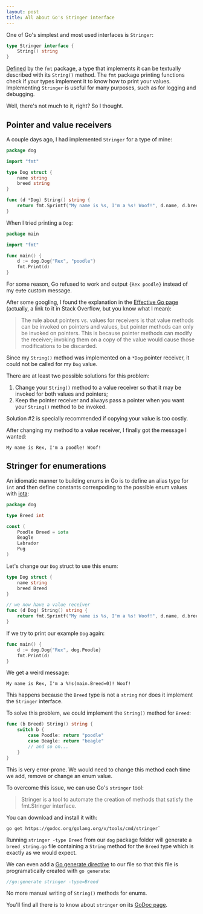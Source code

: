 ```yaml
---
layout: post
title: All about Go's Stringer interface
---
```


One of Go's simplest and most used interfaces is `Stringer`:

```go
type Stringer interface {
    String() string
}
```

[Defined][fmt-stringer] by the `fmt` package, a type that implements it can be textually
described with its `String()` method. The `fmt` package printing functions check
if your types implement it to know how to print your values. Implementing
`Stringer` is useful for many purposes, such as for logging and debugging.

Well, there's not much to it, right? So I thought.

## Pointer and value receivers

A couple days ago, I had implemented `Stringer` for a type of mine:

```go
package dog

import "fmt"

type Dog struct {
    name string
    breed string
}

func (d *Dog) String() string {
    return fmt.Sprintf("My name is %s, I'm a %s! Woof!", d.name, d.breed)
}
```

When I tried printing a `Dog`:

```go
package main

import "fmt"

func main() {
    d := dog.Dog{"Rex", "poodle"}
    fmt.Print(d)
}
```

For some reason, Go refused to work and output `{Rex poodle}` instead of my
~~cute~~ custom message.

After some googling, I found the explanation in the [Effective Go
page][pointer-vs-value] (actually, a link to it in Stack Overflow, but you know
what I mean):

> The rule about pointers vs. values for receivers is that value methods can be
> invoked on pointers and values, but pointer methods can only be invoked on
> pointers. This is because pointer methods can modify the receiver; invoking
> them on a copy of the value would cause those modifications to be discarded.

Since my `String()` method was implemented on a `*Dog` pointer receiver, it
could not be called for my `Dog` value.

There are at least two possible solutions for this problem:

1. Change your `String()` method to a value receiver so that it may be invoked
   for both values and pointers;
2. Keep the pointer receiver and always pass a pointer when you want your
   `String()` method to be invoked.

Solution #2 is specially recommended if copying your value is too costly.

After changing my method to a value receiver, I finally got the message I
wanted:

```
My name is Rex, I'm a poodle! Woof!
```

## Stringer for enumerations

An idiomatic manner to building enums in Go is to define an alias type for `int`
and then define constants correspoding to the possible enum values with
[iota][iota]:

```go
package dog

type Breed int

const (
    Poodle Breed = iota
    Beagle
    Labrador
    Pug
)
```

Let's change our `Dog` struct to use this enum:

```go
type Dog struct {
    name string
    breed Breed
}

// we now have a value receiver
func (d Dog) String() string {
    return fmt.Sprintf("My name is %s, I'm a %s! Woof!", d.name, d.breed)
}
```

If we try to print our example `Dog` again:

```go
func main() {
    d := dog.Dog{"Rex", dog.Poodle}
    fmt.Print(d)
}
```

We get a weird message:

```
My name is Rex, I'm a %!s(main.Breed=0)! Woof!
```

This happens because the `Breed` type is not a `string` nor does it implement
the `Stringer` interface.

To solve this problem, we could implement the `String()` method for `Breed`:

```go
func (b Breed) String() string {
    switch b {
        case Poodle: return "poodle"
        case Beagle: return "beagle"
        // and so on...
    }
}
```

This is very error-prone. We would need to change this method each time we add,
remove or change an enum value.

To overcome this issue, we can use Go's `stringer` tool:

> Stringer is a tool to automate the creation of methods that satisfy the
> fmt.Stringer interface.

You can download and install it with:

```
go get https://godoc.org/golang.org/x/tools/cmd/stringer`
```

Running `stringer -type Breed` from our `dog` package folder will generate a
`breed_string.go` file containing a `String` method for the `Breed` type which
is exactly as we would expect.

We can even add a [Go generate directive][go-generate] to our file so that this
file is programatically created with `go generate`:

```go
//go:generate stringer -type=Breed
```

No more manual writing of `String()` methods for enums.

You'll find all there is to know about `stringer` on its [GoDoc
page][stringer-tool].

[pointer-vs-value]: https://golang.org/doc/effective_go.html#pointers_vs_values
[fmt-stringer]: https://golang.org/pkg/fmt/#Stringer
[iota]: https://golang.org/ref/spec#Iota
[go-generate]: https://golang.org/cmd/go/#hdr-Generate_Go_files_by_processing_source
[stringer-tool]: https://godoc.org/golang.org/x/tools/cmd/stringer
